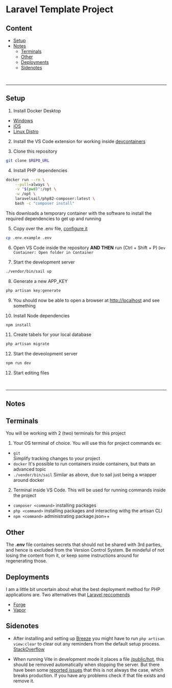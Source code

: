 # Laravel Template Project

## Content

- [Setup](#setup)
- [Notes](#notes)
  - [Terminals](#terminals)
  - [Other](#other)
  - [Deployments](#deployments)
  - [Sidenotes](#sidenotes)

<br><hr>

## Setup

1. Install Docker Desktop
  - [Windows](https://docs.docker.com/desktop/install/windows-install/)
  - [iOS](https://docs.docker.com/desktop/install/mac-install/)
  - [Linux Distro](https://docs.docker.com/desktop/install/linux-install/)

2. Install the VS Code extension for working inside [devcontainers](https://marketplace.visualstudio.com/items?itemName=ms-vscode-remote.remote-containers)

3. Clone this repository
```sh
git clone $REPO_URL
```

4. Install PHP dependencies
```sh
docker run --rm \
    --pull=always \
    -v "$(pwd)":/opt \
    -w /opt \
    laravelsail/php82-composer:latest \
    bash -c "composer install"
```
This downloads a temporary container with the software to install the required dependencies to get up and running

5. Copy over the .env file, [configure it](https://laravel.com/docs/10.x/configuration#introduction)
```sh
cp .env.example .env
```

6. Open VS Code inside the repository **AND THEN** run (Ctrl + Shift + P) ```Dev Container: Open folder in Container```

7. Start the development server
```sh
./vendor/bin/sail up
```

8. Generate a new APP_KEY
```sh
php artisan key:generate
```

9. You should now be able to open a browser at [http://localhost](http://localhost) and see something

10. Install Node dependencies
```sh
npm install
```

11. Create tabels for your local database
```sh
php artisan migrate
```

12. Start the deveolopment server
```sh
npm run dev
```

12. Start editing files

<br><hr>

## **Notes**

## Terminals

You will be working with 2 (two) terminals for this project

1. Your OS terminal of choice. You will use this for project commands ex:
  - ```git``` <br>
    Simplify tracking changes to your project
  - ```docker```
    It's possible to run containers inside containers, but thats an advanced topic
  - ```./vendor/bin/sail```
    Similar as above, due to sail just being a wrapper around docker

2. Terminal inside VS Code. This will be used for running commands inside the project
  - ```composer <command>``` installing packages
  - ```php <command>``` installing packages and interacting withg the artisan CLI
  - ```npm <command>``` administrating package.json++

## Other

The **.env** file containes secrets that should not be shared with 3rd parties, and hence is excluded from the Version Control System. Be mindeful of not losing the content from it, or keep some instructions around for regenerating those.

## Deployments

I am a little bit uncertain about what the best deployment method for PHP applications are.
Two alternatives that [Laravel reccomends](https://laravel.com/docs/10.x/deployment)

- [Forge](https://forge.laravel.com/#pricing)
- [Vapor](https://vapor.laravel.com/)

## Sidenotes

- After installing and setting up [Breeze](https://laravel.com/docs/10.x/starter-kits#laravel-breeze) you might have to run ```php artisan view:clear``` to clear out any reminders from the default setup process. [StackOverflow](https://stackoverflow.com/a/72821399)

- When running Vite in development mode it places a file [/public/hot](./public/hot), this should be removed automatically when stopping the server. But there have been some [reported issues](https://laracasts.com/discuss/channels/vite/laravel-vite-err-address-invalid?page=1&replyId=872112) that this is not always the case, which breaks production. If you have any problems check if that file exists and remove it.